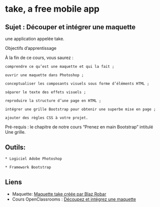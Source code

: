 # take, a free mobile app

## Sujet : Découper et intégrer une maquette
une application appelée take.



Objectifs d’apprentissage

À la fin de ce cours, vous saurez :

    comprendre ce qu’est une maquette et qui la fait ;

    ouvrir une maquette dans Photoshop ;

    conceptualiser les composants visuels sous forme d’éléments HTML ;

    séparer le texte des effets visuels ;

    reproduire la structure d’une page en HTML ;

    intégrer une grille Bootstrap pour obtenir une superbe mise en page ;

    ajouter des règles CSS à votre projet.

Pré-requis : le chapitre de notre cours “Prenez en main Bootstrap” intitulé Une grille.

## Outils: 

    * Logiciel Adobe Photoshop

    * Framework Bootstrap
## Liens
* Maquette: [Maquette take créée par Blaz Robar](https://blazrobar.com/free-psd-website-templates/take-a-free-mobile-app-landing-page-psd-template/)  
* Cours OpenClassrooms : [Découpez et intégrez une maquette]()

